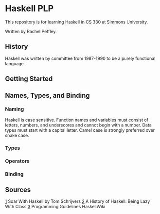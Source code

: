 # Haskell PLP
This repository is for learning Haskell in CS 330 at Simmons University.

Written by Rachel Peffley.
## History
Haskell was written by committee from 1987-1990 to be a purely functional language.
## Getting Started
## Names, Types, and Binding
### Naming
Haskell is case sensitive. Function names and variables must consist of letters, numbers, and underscores and cannot begin with a number. Data types must start with a capital letter. Camel case is strongly preferred over snake case.
### Types
### Operators
### Binding

## Sources
[1](https://learning.oreilly.com/library/view/soar-with-haskell/9781805128458/) Soar With Haskell by Tom Schrijvers
[2](https://www.microsoft.com/en-us/research/wp-content/uploads/2016/07/history.pdf?from=https://research.microsoft.com/~simonpj/papers/history-of-haskell/history.pdf&type=exact) A History of Haskell: Being Lazy With Class
[3](https://wiki.haskell.org/Programming_guidelines) Programming Guidelines HaskellWiki
